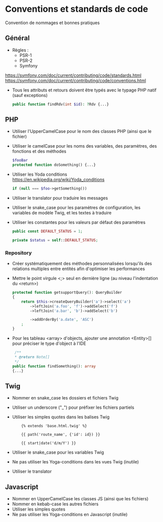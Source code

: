 # Conventions et standards de code

Convention de nommages et bonnes pratiques

## Général

- Règles :
    * PSR-1
    * PSR-2
    * Symfony

<https://symfony.com/doc/current/contributing/code/standards.html>
<https://symfony.com/doc/current/contributing/code/conventions.html>

- Tous les attributs et retours doivent être typés avec le typage PHP natif (sauf exceptions)

    ```php
    public function findRdv(int $id): ?Rdv {...}
    ```

## PHP

- Utiliser l'UpperCamelCase pour le nom des classes PHP (ainsi que le fichier)

- Utiliser le camelCase pour les noms des variables, des paramètres, des fonctions et des méthodes

    ```php
    $fooBar
    protected function doSomething() {...}
    ```

- Utiliser les Yoda conditions <https://en.wikipedia.org/wiki/Yoda_conditions>

    ```php
    if (null === $foo->getSomething())
    ```

- Utiliser le translator pour traduire les messages
- Utiliser le snake_case pour les paramètres de configuration, les variables de modèle Twig, et les textes à traduire
- Utiliser les constantes pour les valeurs par défaut des paramètres

    ```php
    public const DEFAULT_STATUS = 1;

    private $status = self::DEFAULT_STATUS;
    ```

### Repository

- Créer systématiquement des méthodes personnalisées lorsqu'ils des relations multiples entre entités afin d'optimiser les performances
- Mettre le point virgule <;> seul en dernière ligne (au niveau l'indentation du \<return>)

    ```php
    protected function getsupportQuery(): QueryBuilder
    {
        return $this->createQueryBuilder('a')->select('a')
            ->leftJoin('a.foo', 'f')->addSelect('f')
            ->leftJoin('a.bar', 'b')->addSelect('b')

            ->addOrderBy('a.date', 'ASC')
        ;
    }
    ```

- Pour les tableau \<array> d'objects, ajouter une annotation \<Entity>[] pour préciser le type d'object à l'IDE

    ```php
     /**
     * @return Note[]
     */
    public function findSomething(): array
    {...}
    ```

## Twig

- Nommer en snake_case les dossiers et fichiers Twig
- Utiliser un underscore ("_") pour préfixer les fichiers partiels
- Utiliser les simples quotes dans les balises Twig

    ```twig
        {% extends 'base.html.twig' %}

        {{ path('route_name', {'id': id}) }}

        {{ start|date('d/m/Y') }}
    ```

- Utiliser le snake_case pour les variables Twig
- Ne pas utiliser les Yoga-conditions dans les vues Twig (inutile)
- Utiliser le translator

## Javascript

- Nommer en UpperCamelCase les classes JS (ainsi que les fichiers)
- Nommer en kebab-case les autres fichiers
- Utiliser les simples quotes
- Ne pas utiliser les Yoga-conditions en Javascript (inutile)
